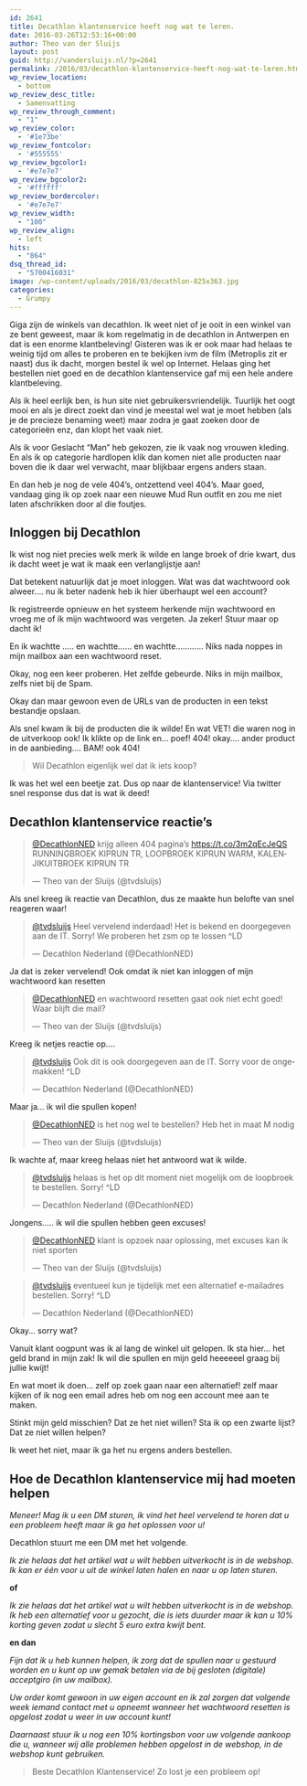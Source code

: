 ```yaml
---
id: 2641
title: Decathlon klantenservice heeft nog wat te leren.
date: 2016-03-26T12:53:16+00:00
author: Theo van der Sluijs
layout: post
guid: http://vandersluijs.nl/?p=2641
permalink: /2016/03/decathlon-klantenservice-heeft-nog-wat-te-leren.html
wp_review_location:
  - bottom
wp_review_desc_title:
  - Samenvatting
wp_review_through_comment:
  - "1"
wp_review_color:
  - '#1e73be'
wp_review_fontcolor:
  - '#555555'
wp_review_bgcolor1:
  - '#e7e7e7'
wp_review_bgcolor2:
  - '#ffffff'
wp_review_bordercolor:
  - '#e7e7e7'
wp_review_width:
  - "100"
wp_review_align:
  - left
hits:
  - "864"
dsq_thread_id:
  - "5700416031"
image: /wp-content/uploads/2016/03/decathlon-825x363.jpg
categories:
  - Grumpy
---
```

Giga zijn de winkels van decathlon. Ik weet niet of je ooit in een winkel van ze bent geweest, maar ik kom regelmatig in de decathlon in Antwerpen en dat is een enorme klantbeleving! Gisteren was ik er ook maar had helaas te weinig tijd om alles te proberen en te bekijken ivm de film (Metroplis zit er naast) dus ik dacht, morgen bestel ik wel op Internet. Helaas ging het bestellen niet goed en de decathlon klantenservice gaf mij een hele andere klantbeleving.<!--more-->

Als ik heel eerlijk ben, is hun site niet gebruikersvriendelijk. Tuurlijk het oogt mooi en als je direct zoekt dan vind je meestal wel wat je moet hebben (als je de precieze benaming weet) maar zodra je gaat zoeken door de categorieën enz, dan klopt het vaak niet.

Als ik voor Geslacht &#8220;Man&#8221; heb gekozen, zie ik vaak nog vrouwen kleding. En als ik op categorie hardlopen klik dan komen niet alle producten naar boven die ik daar wel verwacht, maar blijkbaar ergens anders staan.

En dan heb je nog de vele 404&#8217;s, ontzettend veel 404&#8217;s. Maar goed, vandaag ging ik op zoek naar een nieuwe Mud Run outfit en zou me niet laten afschrikken door al die foutjes.

## Inloggen bij Decathlon

Ik wist nog niet precies welk merk ik wilde en lange broek of drie kwart, dus ik dacht weet je wat ik maak een verlanglijstje aan!

Dat betekent natuurlijk dat je moet inloggen. Wat was dat wachtwoord ook alweer&#8230;. nu ik beter nadenk heb ik hier überhaupt wel een account?

Ik registreerde opnieuw en het systeem herkende mijn wachtwoord en vroeg me of ik mijn wachtwoord was vergeten. Ja zeker! Stuur maar op dacht ik!

En ik wachtte &#8230;.. en wachtte&#8230;&#8230; en wachtte&#8230;&#8230;&#8230;&#8230; Niks nada noppes in mijn mailbox aan een wachtwoord reset.

Okay, nog een keer proberen. Het zelfde gebeurde. Niks in mijn mailbox, zelfs niet bij de Spam.

Okay dan maar gewoon even de URLs van de producten in een tekst bestandje opslaan.

Als snel kwam ik bij de producten die ik wilde! En wat VET! die waren nog in de uitverkoop ook! Ik klikte op de link en&#8230; poef! 404! okay&#8230;. ander product in de aanbieding&#8230;. BAM! ook 404!

> Wil Decathlon eigenlijk wel dat ik iets koop?

Ik was het wel een beetje zat. Dus op naar de klantenservice! Via twitter snel response dus dat is wat ik deed!

## Decathlon klantenservice reactie&#8217;s

<blockquote class="twitter-tweet" data-lang="nl">
  <p dir="ltr" lang="nl">
    <a href="https://twitter.com/DecathlonNED">@DecathlonNED</a> krijg alleen 404 pagina&#8217;s <a href="https://t.co/3m2qEcJeQS">https://t.co/3m2qEcJeQS</a><br /> RUNNINGBROEK KIPRUN TR, LOOPBROEK KIPRUN WARM, KALENJIKUITBROEK KIPRUN TR
  </p>
  
  <p>
    — Theo van der Sluijs (@tvdsluijs)
  </p>
</blockquote>

Als snel kreeg ik reactie van Decathlon, dus ze maakte hun belofte van snel reageren waar!

<blockquote class="twitter-tweet" data-lang="nl">
  <p dir="ltr" lang="nl">
    <a href="https://twitter.com/tvdsluijs">@tvdsluijs</a> Heel vervelend inderdaad! Het is bekend en doorgegeven aan de IT. Sorry! We proberen het zsm op te lossen ^LD
  </p>
  
  <p>
    — Decathlon Nederland (@DecathlonNED)
  </p>
</blockquote>

Ja dat is zeker vervelend! Ook omdat ik niet kan inloggen of mijn wachtwoord kan resetten

<blockquote class="twitter-tweet" data-lang="nl">
  <p dir="ltr" lang="nl">
    <a href="https://twitter.com/DecathlonNED">@DecathlonNED</a> en wachtwoord resetten gaat ook niet echt goed! Waar blijft die mail?
  </p>
  
  <p>
    — Theo van der Sluijs (@tvdsluijs)
  </p>
</blockquote>

Kreeg ik netjes reactie op&#8230;.

<blockquote class="twitter-tweet" data-lang="nl">
  <p dir="ltr" lang="nl">
    <a href="https://twitter.com/tvdsluijs">@tvdsluijs</a> Ook dit is ook doorgegeven aan de IT. Sorry voor de ongemakken! ^LD
  </p>
  
  <p>
    — Decathlon Nederland (@DecathlonNED)
  </p>
</blockquote>

Maar ja&#8230; ik wil die spullen kopen!

<blockquote class="twitter-tweet" data-lang="nl">
  <p dir="ltr" lang="nl">
    <a href="https://twitter.com/DecathlonNED">@DecathlonNED</a> is het nog wel te bestellen? Heb het in maat M nodig
  </p>
  
  <p>
    — Theo van der Sluijs (@tvdsluijs)
  </p>
</blockquote>

Ik wachte af, maar kreeg helaas niet het antwoord wat ik wilde.

<blockquote class="twitter-tweet" data-lang="nl">
  <p dir="ltr" lang="nl">
    <a href="https://twitter.com/tvdsluijs">@tvdsluijs</a> helaas is het op dit moment niet mogelijk om de loopbroek te bestellen. Sorry! ^LD
  </p>
  
  <p>
    — Decathlon Nederland (@DecathlonNED)
  </p>
</blockquote>

Jongens&#8230;.. ik wil die spullen hebben geen excuses!

<blockquote class="twitter-tweet" data-lang="nl">
  <p dir="ltr" lang="nl">
    <a href="https://twitter.com/DecathlonNED">@DecathlonNED</a> klant is opzoek naar oplossing, met excuses kan ik niet sporten
  </p>
  
  <p>
    — Theo van der Sluijs (@tvdsluijs)
  </p>
</blockquote>

<blockquote class="twitter-tweet" data-lang="nl">
  <p dir="ltr" lang="nl">
    <a href="https://twitter.com/tvdsluijs">@tvdsluijs</a> eventueel kun je tijdelijk met een alternatief e-mailadres bestellen. Sorry! ^LD
  </p>
  
  <p>
    — Decathlon Nederland (@DecathlonNED)
  </p>
</blockquote>

Okay&#8230; sorry wat?

Vanuit klant oogpunt was ik al lang de winkel uit gelopen. Ik sta hier&#8230; het geld brand in mijn zak! Ik wil die spullen en mijn geld heeeeeel graag bij jullie kwijt!

En wat moet ik doen&#8230; zelf op zoek gaan naar een alternatief! zelf maar kijken of ik nog een email adres heb om nog een account mee aan te maken.

Stinkt mijn geld misschien? Dat ze het niet willen? Sta ik op een zwarte lijst? Dat ze niet willen helpen?

Ik weet het niet, maar ik ga het nu ergens anders bestellen.

## Hoe de Decathlon klantenservice mij had moeten helpen

_Meneer! Mag ik u een DM sturen, ik vind het heel vervelend te horen dat u een probleem heeft maar ik ga het oplossen voor u!_

Decathlon stuurt me een DM met het volgende.

_Ik zie helaas dat het artikel wat u wilt hebben uitverkocht is in de webshop. Ik kan er één voor u uit de winkel laten halen en naar u op laten sturen._

**of**

_Ik zie helaas dat het artikel wat u wilt hebben uitverkocht is in de webshop. Ik heb een alternatief voor u gezocht, die is iets duurder maar ik kan u 10% korting geven zodat u slecht 5 euro extra kwijt bent._

**en dan**

_Fijn dat ik u heb kunnen helpen, ik zorg dat de spullen naar u gestuurd worden en u kunt op uw gemak betalen via de bij gesloten (digitale) acceptgiro (in uw mailbox)._

_Uw order komt gewoon in uw eigen account en ik zal zorgen dat volgende week iemand contact met u opneemt wanneer het wachtwoord resetten is opgelost zodat u weer in uw account kunt!_

_Daarnaast stuur ik u nog een 10% kortingsbon voor uw volgende aankoop die u, wanneer wij alle problemen hebben opgelost in de webshop, in de webshop kunt gebruiken._

> Beste Decathlon Klantenservice! Zo lost je een probleem op!